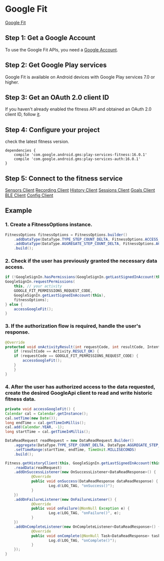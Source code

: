 # Google Fit

[Google Fit](https://developers.google.com/fit/android/get-started)

## Step 1: Get a Google Account

To use the Google Fit APIs, you need a [Google Account](https://accounts.google.com/signup/v2/webcreateaccount?continue=https%3A%2F%2Faccounts.google.com%2FManageAccount&hl=zh-CN&flowName=GlifWebSignIn&flowEntry=SignUp).

## Step 2: Get Google Play services

Google Fit is available on Android devices with Google Play services 7.0 or higher.

## Step 3: Get an OAuth 2.0 client ID

If you haven't already enabled the fitness API and obtained an OAuth 2.0 client ID, follow [it](https://developers.google.com/fit/android/get-api-key?hl=zh-CN).

## Step 4: Configure your project

check the latest fitness version.

```groove
dependencies {
    compile 'com.google.android.gms:play-services-fitness:16.0.1'
    compile 'com.google.android.gms:play-services-auth:16.0.1'
}
```

## Step 5: Connect to the fitness service

[Sensors Client](https://developers.google.com/android/reference/com/google/android/gms/fitness/SensorsClient?hl=zh-CN)
[Recording Client](https://developers.google.com/android/reference/com/google/android/gms/fitness/RecordingClient?hl=zh-CN)
[History Client](https://developers.google.com/android/reference/com/google/android/gms/fitness/HistoryClient?hl=zh-CN)
[Sessions Client](https://developers.google.com/android/reference/com/google/android/gms/fitness/SessionsClient?hl=zh-CN)
[Goals Client](https://developers.google.com/android/reference/com/google/android/gms/fitness/GoalsClient?hl=zh-CN)
[BLE Client](https://developers.google.com/android/reference/com/google/android/gms/fitness/BleClient?hl=zh-CN)
[Config Client](https://developers.google.com/android/reference/com/google/android/gms/fitness/ConfigClient?hl=zh-CN)

## Example

### 1. Create a FitnessOptions instance.

```java
FitnessOptions fitnessOptions = FitnessOptions.builder()
    .addDataType(DataType.TYPE_STEP_COUNT_DELTA, FitnessOptions.ACCESS_READ)
    .addDataType(DataType.AGGREGATE_STEP_COUNT_DELTA, FitnessOptions.ACCESS_READ)
    .build();
```

### 2. Check if the user has previously granted the necessary data access.

```java
if (!GoogleSignIn.hasPermissions(GoogleSignIn.getLastSignedInAccount(this), fitnessOptions)) {
GoogleSignIn.requestPermissions(
	this, // your activity
	GOOGLE_FIT_PERMISSIONS_REQUEST_CODE,
	GoogleSignIn.getLastSignedInAccount(this),
	fitnessOptions);
} else {
	accessGoogleFit();
}
```

### 3. If the authorization flow is required, handle the user's response.

```java
@Override
protected void onActivityResult(int requestCode, int resultCode, Intent data) {
	if (resultCode == Activity.RESULT_OK) {
    if (requestCode == GOOGLE_FIT_PERMISSIONS_REQUEST_CODE) {
        accessGoogleFit();
    }
	}
}
```

### 4. After the user has authorized access to the data requested, create the desired GoogleApi client to read and write historic fitness data.

```java
private void accessGoogleFit() {
Calendar cal = Calendar.getInstance();
cal.setTime(new Date());
long endTime = cal.getTimeInMillis();
cal.add(Calendar.YEAR, -1);
long startTime = cal.getTimeInMillis();

DataReadRequest readRequest = new DataReadRequest.Builder()
	.aggregate(DataType.TYPE_STEP_COUNT_DELTA, DataType.AGGREGATE_STEP_COUNT_DELTA)
	.setTimeRange(startTime, endTime, TimeUnit.MILLISECONDS)
	.build();

Fitness.getHistoryClient(this, GoogleSignIn.getLastSignedInAccount(this))
	.readData(readRequest)
	.addOnSuccessListener(new OnSuccessListener<DataReadResponse>() {
			@Override
			public void onSuccess(DataReadResponse dataReadResponse) {
					Log.d(LOG_TAG, "onSuccess()");
			}
	})
	.addOnFailureListener(new OnFailureListener() {
			@Override
			public void onFailure(@NonNull Exception e) {
					Log.e(LOG_TAG, "onFailure()", e);
			}
	})
	.addOnCompleteListener(new OnCompleteListener<DataReadResponse>() {
			@Override
			public void onComplete(@NonNull Task<DataReadResponse> task) {
					Log.d(LOG_TAG, "onComplete()");
			}
	});
}
```
